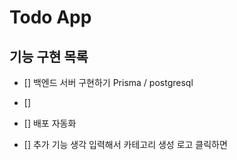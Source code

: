 # Todo App

## 기능 구현 목록

- [] 백엔드 서버 구현하기 Prisma / postgresql
- [] 

- [] 배포 자동화

- [] 추가 기능 생각
입력해서 카테고리 생성 로고 클릭하면
